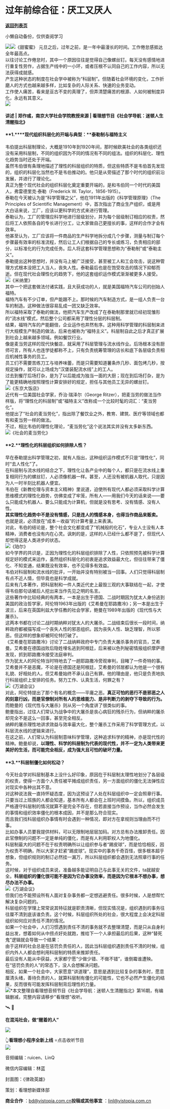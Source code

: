 # 过年前综合征：厌工又厌人

[**返回列表页**](/gzh/看理想)

小懒自动备份，仅供查阅学习

![](https://mmbiz.qpic.cn/mmbiz_png/aP7vrTpXJxRA0ViaNRqia18YGj5LgX4VSibTFXfBlkXZakYUA8yBkEQYYmpmDmxH0IZyeY4oUcOiabiaj1PywxF6StQ/640?wx_fmt=png)![](https://mmbiz.qpic.cn/mmbiz_jpg/aP7vrTpXJxQ7Eum5JVcic2MP5mSSBMErjTwRFibwADZ7r6ciaykgJyO12yHGInWoIAibZ2GGe18YLVthV2gGF3MmIQ/640?wx_fmt=jpeg)《甜蜜蜜》
元旦之后，过年之前，是一年中最漫长的时间。工作倦怠感抵达全年最高点。  
以往讨论工作倦怠时，其中一个原因往往是觉得自己像螺丝钉。每天没有感情地进行重复性劳作，占据生产线中的一小环，或者压根不认同自己的工作内容，所以无法获得成就感。  
产生这种状态的制度在社会学中被称为“科层制”。但随着社会环境的变化，工作折磨人的方式也越来越多样，比如复杂的人际关系、快速的业务变动。  
工作使人痛苦，看来是亘古不变的真理了，但弄清楚痛苦的根源、人如何被制度异化，永远有其意义。  
![](https://mmbiz.qpic.cn/mmbiz_png/aP7vrTpXJxRA0ViaNRqia18YGj5LgX4VSibyicaNpfZMjSJFGHr85glQV0UvxPDGJ30TMHYUPnUHgbYyqpCwF83EGw/640?wx_fmt=png)  

#### 讲述 | 郑作彧，南京大学社会学院教授来源 | 看理想节目《社会学导航：迷顿人生清醒指北》

  

#### **1.****现代组织科层化的开端与典型：****泰勒制与福特主义**  

韦伯提出科层制理论，大概是1910年到1920年间，那时候欧美社会的各类组织还没有采用科层制，不同的组织因为不同的情况有不同的组法。组织的科层化、理性化趋势当时还处于开端。  
虽然韦伯很有条理地描述了理性的科层组织的特质，但这些特质不是韦伯首先发现的，组织的科层化当然也不是韦伯推动的。他只是从旁描述了那个时代的组织前沿发展，并进行了理论化。  
真正为整个现代社会的组织科层化奠定重要开端的，是和韦伯同一个时代的美国人，弗雷德里克·泰勒（Frederick W. Taylor，1856-1915）。  
泰勒在今天被认为是“科学管理之父”，他在1911年出版的《科学管理原理》（The Principles of Scientific
Management）中，首次指出了商业生产组织，或是用大白话来说，工厂，应该以更科学的方式来进行管理。  
泰勒认为，工厂的管理应科学地进行层级划分，并为每个层级制订相应的权责，然后将工人依照各自的专长进行分工，让大家做自己更擅长的事，这样的合作才会有效率。  
他甚至认为，工厂应该将一件商品的生产科学地拆分成几个步骤，测量与制订每个步骤最有效率的标准流程，然后让工人们根据自己的专长或练习，负责相应的部分，以标准化的行为完成任务。后人将这套科学管理思想称为“泰勒制”或“泰勒主义”。  
泰勒提出这种思想时，并没有马上被广泛接受，甚至被工人和工会攻击，说这种管理方式根本没把工人当人，丧失人性。泰勒最后也是在饱受攻击的情况下抑郁而逝。但在现代社会理性化的趋势下，他的这套组织运作模式渐渐被更多人接受。  
![](https://mmbiz.qpic.cn/mmbiz_png/aP7vrTpXJxQ7Eum5JVcic2MP5mSSBMErjgrgIgR6rjdFfF9WaUTLDBERPjxyRrV0vagPc8V1hAIibCxCKH22TqQQ/640?wx_fmt=png&from;=appmsg)《米纳里》  
其中一个把这套做法付诸实践，且大获成功的人，就是美国福特汽车公司的创始人福特。  
福特汽车有不少订单，但产能跟不上。那时候的汽车制造方式，是一组人负责一台车的制造。这种做法很容易乱成一团又缺乏效率。  
所以福特采取了泰勒的做法，他把汽车生产改成了在泰勒制那里就已经初现雏形的“流水线”模式，然后整个公司都采用了理性分层的科层制。  
结果，福特汽车的产能翻倍，企业运作也井然有序。这种用科学管理的科层制来进行大规模生产制造的做法，后来也被称为“福特主义”。科层制自此之后才真正扩展到社会上越来越多领域。例如餐饮行业。  
像是麦当劳这样的现代快餐店，就采用了科层管理与流水线作业。后场根本没有厨师可言，所有人也连学徒都称不上，只有负责统筹管理的店长和底下各层级负责相应机械性事务的员工。  
员工们不需要苦练刀工与培养味蕾，而是只需要知道薯条炸几秒、面包烤几秒，按规定操作，就可以上场成为“汉堡装配流水线”上的工人。  
过去到餐厅后场打杂，是为了以后能成为独当一面的大厨；现在到后场打杂，是为了能更精确地按照理性计算安排好的规定，担任与其他员工无异的螺丝钉。  
![](https://mmbiz.qpic.cn/mmbiz_jpg/aP7vrTpXJxQ7Eum5JVcic2MP5mSSBMErjWX5MibicD8aYkyqEgcruibfCJQpZINZhchz8emzXWyyXIKicKuAkx0XJmg/640?wx_fmt=jpeg)《东京大饭店》  
近代有一位美国社会学家，乔治·瑞泽尔（George
Ritzer），把麦当劳的做法当作样版，将“理性化的科层制”或“福特主义”改称成一个比较时髦的词汇：“麦当劳化”。  
他提出了“社会的麦当劳化”，指出除了餐饮业之外，教育、建筑、医疗等领域也都有和麦当劳一样的做法。  
不过，相比韦伯的理性化理论，“麦当劳化”这个说法其实并没有太多新东西。  
![](https://mmbiz.qpic.cn/mmbiz_jpg/aP7vrTpXJxQ7Eum5JVcic2MP5mSSBMErjtOgB5SjRG20QpzHsDzF3MLmMWsntBg49all8eQckvebeQaU9ON65Mg/640?wx_fmt=jpeg&from;=appmsg)《社会的麦当劳化》  

#### **2.****理性化的科层组织如何排除人性？**  

早在泰勒提出科学管理之初，就有人指出，这种组织运作模式不只是“理性化”，同时“去人性化”了。  
在科层制与流水线的结合之下，理性化让各产业中的每个人，都只是在流水线上重复相同行为的螺丝钉，人必须像机器一样。甚至，人还没有被机器人取代，只是因为人一时半刻比机器人便宜。  
韦伯在《新教伦理与资本主义精神》里说道，迫使所有现代人都必须采取科学计算思维模式的理性化趋势，仿佛变成了牢笼，所有人――用我们今天的话来说――要么只能成为机器人、要么只能成为计算机，但就是没有思考、没有情感、没有人性。  
**其实理性化趋势中不是没有情感，只是连人的情感本身，也得当作商品来贩卖。** 也就是说，必须放在“成本－收益”的计算考量上来表演。  
对此，韦伯的结论是，整个社会文化都变成了“机械般的化石”，专业人士没有人本精神，消费者也没有内在心灵。讽刺的是，这样的人已经什么都不是了，但现代人却觉得这是人类进步的状态。  
![](https://mmbiz.qpic.cn/mmbiz_jpg/aP7vrTpXJxQ7Eum5JVcic2MP5mSSBMErjYSiaMByX2nKDAuzTckyhTt2wc8hViaMUYAPWfTPtibcHbGwQvRK93QcoA/640?wx_fmt=jpeg&from;=appmsg)《珀尔》  
如今学界的共识是，正因为理性化的科层组织排除了人性，只依照预先被科学计算规定好的模式来运作，虽然组织科层化的初衷是追求效益最大化，但往往带来了僵化、不知变通，结果既没有效率，也不见得多有效益。  
韦伯对科层制和流水线的批评，一开始并没有特别被当一回事。人们只觉得科层制有点不近人情，但毕竟也是科学成就。  
后来有几本著作，把科层制和一件人类近代史上最毁三观的大事联结在一起，才使得韦伯那句话被后人挖出来当作先见之明的名言。  
这些著作中比较经典的有两本，一本是出生于德国、二战时期因为犹太人身份逃到美国的政治哲学家，阿伦特1963年出版的《艾希曼在耶路撒冷》；另一本是出生于波兰，后来在英国利兹大学任教的社会学家，鲍曼在1989年出版的《现代性与大屠杀》。  
这两本书都在讨论二战时期纳粹对犹太人的大屠杀。二战结束后很长一段时间，纳粹政府都被描写成一个丧失人性的邪恶组织。因为丧失人性、缺乏理智，所以邪恶。但这样的想象却被阿伦特打破了。  
《艾希曼在耶路撒冷》讨论了二战纳粹政府中专门负责大屠杀事务的官员，艾希曼。艾希曼在德国战败后隐姓埋名逃到阿根廷，后来被以色列秘密情报组织摩萨德发现，抓到耶路撒冷接受法庭审判。  
作为犹太人的阿伦特当时特地去了一趟耶路撒冷旁观审判，目睹了一件奇特的事。  
艾希曼并不是恶魔，不论是在德国还是阿根廷，艾希曼的邻居都认为他是一个很有礼貌、好相处的人。但艾希曼始终不承认自己有罪。他的理由是，他只是负责地执行科层组织上安排的任务。努力工作、认真生活，何罪之有？  
![](https://mmbiz.qpic.cn/mmbiz_jpg/aP7vrTpXJxQ7Eum5JVcic2MP5mSSBMErjGbE8bZUk0cBgNvmFGD8iaRZ7OKjtweuiabIe4QmkHy0oMhpMjGovGRqg/640?wx_fmt=jpeg)《万湖会议》  
对此，阿伦特提出了那个有名的概念――平庸之恶。**真正可怕的恶行不是邪恶之人的刻意行凶，而是官僚制对所有人的思维能力、是非判断力的剥夺下导致的行为。**  
而鲍曼的《现代性与大屠杀》则从另一个角度讲了很类似的事。  
鲍曼指出，过往人们常认为战争中的大屠杀是丧心病狂的残杀行为，但纳粹的屠杀却完全不是这么一回事，甚至完全相反。  
纳粹的屠杀理性地讲求效益与效率最大化，整个屠杀工作采用了科学管理方式，以科层流水线的逻辑来进行。  
在这之前，人们常认为科层制意味科学管理，这种追求科学的精神，亦是现代性的精神。鲍曼却说，**以理性、科学的科层制为代表的现代性，并不一定为人类带来更美好的生活，而可能完全相反，成为强大且可怕的破坏力量。**  

#### **3.****科层制僵化如何松动？**  

今天社会学对科层制基本上没什么好印象，原因在于科层制太理性地划分了各层级的权责，使得一方面个人责任被平摊成组织责任，另一方面组织的僵化无法弹性应对现实中各种出其不意。  
对这种说法我一直持怀疑态度，因为这预设了人处在科层组织中一定会照章行事。  
只要当过上班族的人都会知道，基本所有人都会在上班时间摸鱼。所以，组织成员严格遵守科层制的情况就算不是完全不存在，但若直接当作预设，当作必然会发生的事情和组织效率僵化的根本成因，并不是那么符合现实。  
而且我们找科层组织办事情有时会遇到一种情况，即对方在拿规则当理由而不行事。  
比如办事人员要我提供材料，可以无限制地层层加码。对方总有办法推卸责任。因此官僚制的问题不一定是单纯的僵化，而是有人利用职权人为地僵化。  
科层制最大的问题不在于权责明确所以让组织参与者“踢皮球”，而是恰恰相反，因为权责不明确，所以大家才赶紧“踢皮球”。现实中的事务千奇百怪，很多根本超乎想象，但组织规则的制订必然挂一漏万，所以科层组织都会遇到无法照章行事的任务。  
这时候，对于组织成员来说，准备越多能证明自己与此事无关的文件，ta就越安全。**科层组织的僵化很可能不是因为它办事没效率，而是因为它根本不想办事，想尽办法不办事。**  
![](https://mmbiz.qpic.cn/mmbiz_jpg/aP7vrTpXJxQ7Eum5JVcic2MP5mSSBMErjr7icB25eXMf33mJticKMseVW9t7WGhufXnohb5JnIGrtoBFokxdLyDHw/640?wx_fmt=jpeg)《万湖会议》  
但我们也不能预设所有人面对复杂事务都一定想逃避责任。很多时候，人是想帮忙解决复杂问题的。  
科层组织在学理上常常说其特征就是职责清晰，但现实情况是，组织遇到的事务往往厘不清到底该谁负责。这个时候，科层组织所处的社会，很大程度上会决定科层组织如何应对责任不清的情况。  
如果一个社会中，人们习惯遇到责任不清的事务就不去整理清楚，而是只从自身利益出发，想着如何从中捞点好处就跑，推给下一个人承担最后的后果，这种“替死鬼”逻辑就会导致一个结果：  
由于这样的社会总是在惩罚负责任的人，因此当科层组织遇到责任不清的时候，组织内外人人都会想利用科层制的特质来推卸责任。  
最后没有人能从中获益，大家都宁愿“少做少错、不做不错”，谁倒霉谁遭殃。在“惩罚负责的人”的常态下，没人会想解决问题。  
相反，如果一个社会中，大家愿意“讲道理”，意思是遇到比较复杂的事务时，愿意厘清头绪，善待负责的人，就算科层制有僵化的可能性，它也不必然产生僵化的结果，反而很有可能发挥科层制背后理性的力量。  
![](https://mmbiz.qpic.cn/mmbiz_png/aP7vrTpXJxRA0ViaNRqia18YGj5LgX4VSibCtkY28xLiaOEanibJrx7E0bWiaH8tRc0WkaCZ35VoiabPsr0urCBdAzT9Q/640?wx_fmt=png)*本文整理自看理想音频节目《社会学导航：迷顿人生清醒指北》第16期，有编辑删减，完整内容请移步"看理想"收听。

  

🛰️ 📱

**在混沌社会，做“醒着的人”**

[![](https://mmbiz.qpic.cn/mmbiz_jpg/aP7vrTpXJxRh5Q96ic3icHW0bxhRHcD1B1C9PLOnXnFLkibQpVedmP5SIryiaw7gngF4WuPHdxiacpqBn12Xga080GQ/640?wx_fmt=other&from;=appmsg&wxfrom;=5&wx;_lazy=1&wx;_co=1&tp;=webp)]()

👆**看理想小程序全新上线** ⭐️点击收听节目  
![](https://mmbiz.qpic.cn/mmbiz_png/aP7vrTpXJxRA0ViaNRqia18YGj5LgX4VSibCtkY28xLiaOEanibJrx7E0bWiaH8tRc0WkaCZ35VoiabPsr0urCBdAzT9Q/640?wx_fmt=png)  

音频编辑：ruicen、LinQ

微信内容编辑：林蓝

封面图：《律政英雄》

策划：看理想新媒体部

**商业合作** ：bd@vistopia.com.cn**投稿或其他事宜** ：linl@vistopia.com.cn

